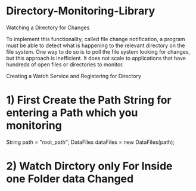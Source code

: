 # Directory-Monitoring-Library
Watching a Directory for Changes

To implement this functionality, called file change notification, a program must be able to detect what is happening to the relevant directory on the file system. One way to do so is to poll the file system looking for changes, but this approach is inefficient. It does not scale to applications that have hundreds of open files or directories to monitor.

Creating a Watch Service and Registering for Directory
# 1) First Create the Path String for entering a Path which you monitoring
  String path = "root_path";
  DataFiles dataFiles = new DataFiles(path);
  
# 2) Watch Dirctory only For Inside one Folder data Changed
